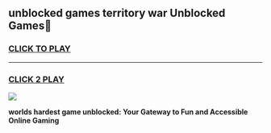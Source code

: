 
## unblocked games territory war Unblocked Games👋
<h3>
<a href="https://premium.freeplayer.one?title=unblocked_games_territory_war&ref=16F">CLICK TO PLAY</a></h3>
<hr>

<h3>
<a href="https://premium.freeplayer.one?title=unblocked_games_territory_war&ref=16F">CLICK 2 PLAY</a>
  
</h3>

<a href="https://premium.freeplayer.one?title=unblocked_games_territory_war&ref=16F/"><img src="https://clearcache.store/games.png"></a>


**worlds hardest game unblocked: Your Gateway to Fun and Accessible Online Gaming**
